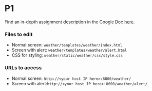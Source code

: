 # P1
Find an in-depth assignment description in the Google Doc [here](https://amypavel.com/teaching/cs160su18/). 

### Files to edit
* Normal screen: `weather/templates/weather/index.html`
* Screen with alert: `weather/templates/weather/alert.html`
* CSS for styling: `weather/static/weather/css/style.css`

### URLs to access
* Normal screen: `http://<your host IP here>:8000/weather/`
* Screen with alert:`http://<your host IP here>:8000/weather/alert/`
